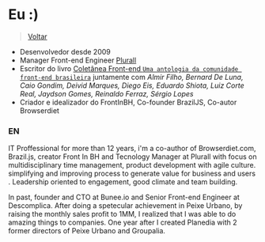 # Eu :)

> [Voltar](./)

- Desenvolvedor desde 2009
- Manager Front-end Engineer [Plurall](https://plurall.net)
- Escritor do livro [Coletânea Front-end `Uma antologia da comunidade front-end brasileira`](https://www.casadocodigo.com.br/products/livro-coletanea-front-end/?utm_source=refersion&utm_medium=affiliate-655a) juntamente com _Almir Filho, Bernard De Luna, Caio Gondim, Deivid Marques, Diego Eis, Eduardo Shiota, Luiz Corte Real, Jaydson Gomes, Reinaldo Ferraz, Sérgio Lopes_
- Criador e idealizador do FrontInBH, Co-founder BrazilJS, Co-autor Browserdiet

### EN

IT Proffessional for more than 12 years, i'm a co-author of Browserdiet.com, Brazil.js, creator Front In BH and Tecnology Manager at Plurall with focus on multidisciplinary time management, product development with agile culture. simplifying and improving process to generate value for business and users . Leadership oriented to engagement, good climate and team building.

In past, founder and CTO at Bunee.io and Senior Front-end Engineer at Descomplica. After doing a spetecular achievement in Peixe Urbano, by raising the monthly sales profit to 1MM, I realized that I was able to do amazing things to companies. One year after I created Planedia with 2 former directors of Peixe Urbano and Groupalia.
